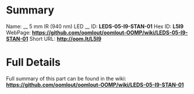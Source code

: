 
Summary
=================

Name: __ 5 mm IR (940 nm) LED __
ID: __LEDS-05-I9-STAN-01__
Hex ID: __L5I9__
WebPage: __https://github.com/oomlout/oomlout-OOMP/wiki/LEDS-05-I9-STAN-01__
Short URL: __http://oom.lt/L5I9__

Full Details
==========================
Full summary of this part can be found in the wiki:   
__https://github.com/oomlout/oomlout-OOMP/wiki/LEDS-05-I9-STAN-01__   

